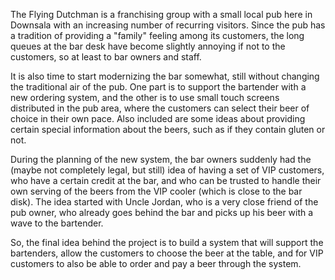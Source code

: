The Flying Dutchman is a franchising group with a small local pub here in Downsala with an increasing number of recurring visitors. Since the pub has a tradition of providing a "family" feeling among its customers, the long queues at the bar desk have become slightly annoying if not to the customers, so at least to bar owners and staff.

It is also time to start modernizing the bar somewhat, still without changing the traditional air of the pub. One part is to support the bartender with a new ordering system, and the other is to use small touch screens distributed in the pub area, where the customers can select their beer of choice in their own pace. Also included are some ideas about providing certain special information about the beers, such as if they contain gluten or not. 

During the planning of the new system, the bar owners suddenly had the (maybe not completely legal, but still) idea of having a set of VIP customers, who have a certain credit at the bar, and who can be trusted to handle their own serving of the beers from the VIP cooler (which is close to the bar disk). The idea started with Uncle Jordan, who is a very close friend of the pub owner, who already goes behind the bar and picks up his beer with a wave to the bartender. 

So, the final idea behind the project is to build a system that will support the bartenders, allow the customers to choose the beer at the table, and for VIP customers to also be able to order and pay a beer through the system. 
